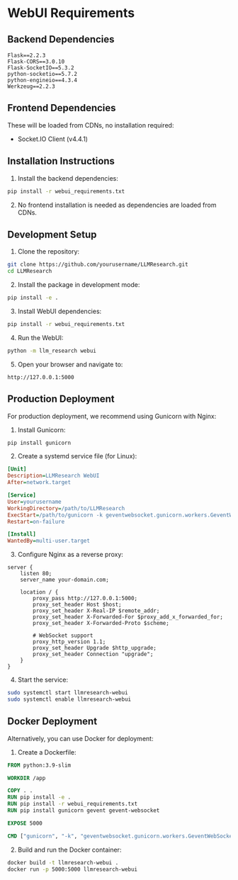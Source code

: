 # WebUI Requirements

## Backend Dependencies

```
Flask==2.2.3
Flask-CORS==3.0.10
Flask-SocketIO==5.3.2
python-socketio==5.7.2
python-engineio==4.3.4
Werkzeug==2.2.3
```

## Frontend Dependencies

These will be loaded from CDNs, no installation required:

- Socket.IO Client (v4.4.1)

## Installation Instructions

1. Install the backend dependencies:

```bash
pip install -r webui_requirements.txt
```

2. No frontend installation is needed as dependencies are loaded from CDNs.

## Development Setup

1. Clone the repository:

```bash
git clone https://github.com/yourusername/LLMResearch.git
cd LLMResearch
```

2. Install the package in development mode:

```bash
pip install -e .
```

3. Install WebUI dependencies:

```bash
pip install -r webui_requirements.txt
```

4. Run the WebUI:

```bash
python -m llm_research webui
```

5. Open your browser and navigate to:

```
http://127.0.0.1:5000
```

## Production Deployment

For production deployment, we recommend using Gunicorn with Nginx:

1. Install Gunicorn:

```bash
pip install gunicorn
```

2. Create a systemd service file (for Linux):

```ini
[Unit]
Description=LLMResearch WebUI
After=network.target

[Service]
User=yourusername
WorkingDirectory=/path/to/LLMResearch
ExecStart=/path/to/gunicorn -k geventwebsocket.gunicorn.workers.GeventWebSocketWorker -w 1 "llm_research.webui.server:create_app()"
Restart=on-failure

[Install]
WantedBy=multi-user.target
```

3. Configure Nginx as a reverse proxy:

```nginx
server {
    listen 80;
    server_name your-domain.com;

    location / {
        proxy_pass http://127.0.0.1:5000;
        proxy_set_header Host $host;
        proxy_set_header X-Real-IP $remote_addr;
        proxy_set_header X-Forwarded-For $proxy_add_x_forwarded_for;
        proxy_set_header X-Forwarded-Proto $scheme;
        
        # WebSocket support
        proxy_http_version 1.1;
        proxy_set_header Upgrade $http_upgrade;
        proxy_set_header Connection "upgrade";
    }
}
```

4. Start the service:

```bash
sudo systemctl start llmresearch-webui
sudo systemctl enable llmresearch-webui
```

## Docker Deployment

Alternatively, you can use Docker for deployment:

1. Create a Dockerfile:

```dockerfile
FROM python:3.9-slim

WORKDIR /app

COPY . .
RUN pip install -e .
RUN pip install -r webui_requirements.txt
RUN pip install gunicorn gevent gevent-websocket

EXPOSE 5000

CMD ["gunicorn", "-k", "geventwebsocket.gunicorn.workers.GeventWebSocketWorker", "-w", "1", "--bind", "0.0.0.0:5000", "llm_research.webui.server:create_app()"]
```

2. Build and run the Docker container:

```bash
docker build -t llmresearch-webui .
docker run -p 5000:5000 llmresearch-webui